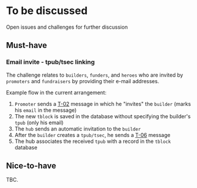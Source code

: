 # To be discussed
Open issues and challenges for further discussion

## Must-have

### Email invite - tpub/tsec linking

The challenge relates to `builders`, `funders`, and `heroes` who are invited by `promoters` and `fundraisers` by providing their e-mail addresses.

Example flow in the current arrangement:
1. `Promoter` sends a [T-02](docs/message.md#t-02) message in which he "invites" the `builder` (marks his `email` in the message)
2. The new `tblock` is saved in the database without specifying the builder's `tpub` (only his email)
2. The `hub` sends an automatic invitation to the `builder`
3. After the `builder` creates a `tpub/tsec`, he sends a [T-06](docs/message.md#t-06) message
4. The hub associates the received `tpub` with a record in the `tblock` database

## Nice-to-have

TBC.